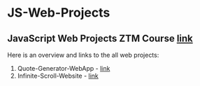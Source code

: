 # JS-Web-Projects
## JavaScript Web Projects ZTM Course [link](https://www.udemy.com/course/javascript-web-projects-to-build-your-portfolio-resume/)
Here is an overview and links to the all web projects:

1. Quote-Generator-WebApp - [link](https://github.com/kaloyanTry/JS-Web-Projects/tree/main/QuoteGeneratorApp)
2. Infinite-Scroll-Website - [link](https://github.com/kaloyanTry/JS-Web-Projects/tree/main/InfiniteScroll)
